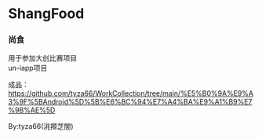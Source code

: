 # ShangFood
### 尚食
用于参加大创比赛项目  
un-iapp项目  

成品：https://github.com/tyza66/WorkCollection/tree/main/%E5%B0%9A%E9%A3%9F%5BAndroid%5D%5B%E6%BC%94%E7%A4%BA%E9%A1%B9%E7%9B%AE%5D

By:tyza66(洮羱芝闇)
